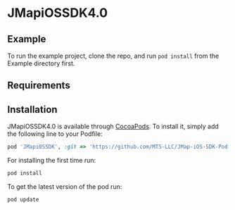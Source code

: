 # JMapiOSSDK4.0

## Example

To run the example project, clone the repo, and run `pod install` from the Example directory first.

## Requirements

## Installation

JMapiOSSDK4.0 is available through [CocoaPods](http://cocoapods.org). To install
it, simply add the following line to your Podfile:

```ruby
pod 'JMapiOSSDK', :git => 'https://github.com/MTS-LLC/JMap-iOS-SDK-Pod.git'
```

For installing the first time run:
```ruby
pod install
```

To get the latest version of the pod run:
```ruby
pod update
```
